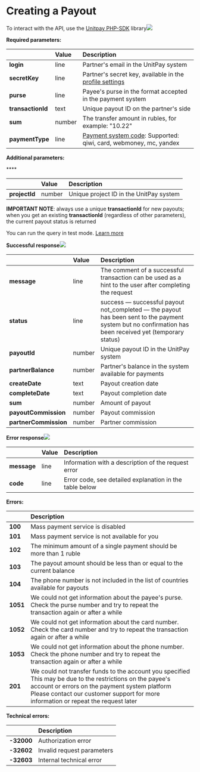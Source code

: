 # Creating a Payout

To interact with the API, use the [Unitpay PHP-SDK](https://github.com/unitpay/php-sdk) library![](https://gblobscdn.gitbook.com/assets%2F-M9Y_k8Gr-WxeECFRelw%2F-MA1PsbiuaLGnU-0ocfd%2F-MA1Qei3BAvr5qEc9hSx%2Fimage.png?alt=media&token=3651d60b-2f9a-43d3-94e7-8eab285bd829)

**Required parameters:**

| ​ | **Value** | **Description** |
| :--- | :--- | :--- |
| **login** | line | Partner's email in the UnitPay system |
| **secretKey** | line | Partner's secret key, available in the [profile settings](https://unitpay.money/partner/profile/edit)​ |
| **purse** | line | Payee's purse in the format accepted in the payment system |
| **transactionId** | text | Unique payout ID on the partner's side |
| **sum** | number | The transfer amount in rubles, for example: "10.22" |
| **paymentType** | line | ​[Payment system code](https://help.unitpay.ru/v/master/book-of-reference/payment-system-codes): Supported: qiwi, card, webmoney, mc, yandex |

**Additional parameters:**

\*\*\*\*

| ​ | **Value** | **Description** |
| :--- | :--- | :--- |
| **projectId** | number | Unique project ID in the UnitPay system |

**IMPORTANT NOTE**: always use a unique **transactionId** for new payouts; when you get an existing **transactionId** \(regardless of other parameters\), the current payout status is returned

You can run the query in test mode. [Learn more](https://help.unitpay.ru/v/master/book-of-reference/test-api)​

**Successful response**![](https://gblobscdn.gitbook.com/assets%2F-M9Y_k8Gr-WxeECFRelw%2F-MA1PsbiuaLGnU-0ocfd%2F-MA1QpF_Mls0xwwC-K0X%2Fimage.png?alt=media&token=186cdf87-92cd-4661-82c1-059fc4f85509)

| ​ | **Value** | **Description** |
| :--- | :--- | :--- |
| **message** | line | The comment of a successful transaction can be used as a hint to the user after completing the request |
| **status** | line | success — successful payout not\_completed — the payout has been sent to the payment system but no confirmation has been received yet \(temporary status\) |
| **payoutId** | number | Unique payout ID in the UnitPay system |
| **partnerBalance** | number | Partner's balance in the system available for payments |
| **createDate** | text | Payout creation date |
| **completeDate** | text | Payout completion date |
| **sum** | number | Amount of payout |
| **payoutCommission** | number | Payout commission |
| **partnerCommission** | number | Partner commission |

**Error response**![](https://gblobscdn.gitbook.com/assets%2F-M9Y_k8Gr-WxeECFRelw%2F-MA1PsbiuaLGnU-0ocfd%2F-MA1Qucqr93VfQkHFTJT%2Fimage.png?alt=media&token=b14c59f7-5d20-4451-b1c5-696a11bfeaf7)

| ​ | **Value** | **Description** |
| :--- | :--- | :--- |
| **message** | line | Information with a description of the request error |
| **code** | line | Error code, see detailed explanation in the table below |

**Errors:**

| ​ | **Description** |
| :--- | :--- |
| **100** | Mass payment service is disabled |
| **101** | Mass payment service is not available for you |
| **102** | The minimum amount of a single payment should be more than 1 ruble |
| **103** | The payout amount should be less than or equal to the current balance |
| **104** | The phone number is not included in the list of countries available for payouts |
| **1051** | We could not get information about the payee's purse. Check the purse number and try to repeat the transaction again or after a while |
| **1052** | We could not get information about the card number. Check the card number and try to repeat the transaction again or after a while |
| **1053** | We could not get information about the phone number. Check the phone number and try to repeat the transaction again or after a while |
| **201** | We could not transfer funds to the account you specified This may be due to the restrictions on the payee's account or errors on the payment system platform Please contact our customer support for more information or repeat the request later |

**Technical errors:**

| ​ | **Description** |
| :--- | :--- |
| **-32000** | Authorization error |
| **-32602** | Invalid request parameters |
| **-32603** | Internal technical error |

